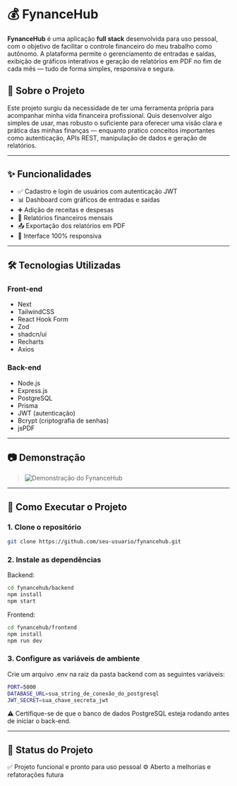 # 💰 FynanceHub

**FynanceHub** é uma aplicação **full stack** desenvolvida para uso pessoal, com o objetivo de facilitar o controle financeiro do meu trabalho como autônomo. A plataforma permite o gerenciamento de entradas e saídas, exibição de gráficos interativos e geração de relatórios em PDF no fim de cada mês — tudo de forma simples, responsiva e segura.

## 🧠 Sobre o Projeto

Este projeto surgiu da necessidade de ter uma ferramenta própria para acompanhar minha vida financeira profissional. Quis desenvolver algo simples de usar, mas robusto o suficiente para oferecer uma visão clara e prática das minhas finanças — enquanto pratico conceitos importantes como autenticação, APIs REST, manipulação de dados e geração de relatórios.

---

## ✨ Funcionalidades

- ✅ Cadastro e login de usuários com autenticação JWT
- 📊 Dashboard com gráficos de entradas e saídas
- ➕ Adição de receitas e despesas
- 📆 Relatórios financeiros mensais
- 📤 Exportação dos relatórios em PDF
- 📱 Interface 100% responsiva

---

## 🛠️ Tecnologias Utilizadas

### Front-end
- Next
- TailwindCSS
- React Hook Form
- Zod
- shadcn/ui
- Recharts 
- Axios

### Back-end
- Node.js
- Express.js
- PostgreSQL
- Prisma
- JWT (autenticação)
- Bcrypt (criptografia de senhas)
- jsPDF

---

## 📷 Demonstração

> ![Demonstração do FynanceHub](./screenshot.png)

---


## 🚀 Como Executar o Projeto

### 1. Clone o repositório

```bash
git clone https://github.com/seu-usuario/fynancehub.git
```

### 2. Instale as dependências

Backend:

```bash
cd fynancehub/backend
npm install
npm start
```

Frontend:
```bash
cd fynancehub/frontend
npm install
npm run dev
```

### 3. Configure as variáveis de ambiente
Crie um arquivo .env na raiz da pasta backend com as seguintes variáveis:
```bash
PORT=5000
DATABASE_URL=sua_string_de_conexão_do_postgresql
JWT_SECRET=sua_chave_secreta_jwt
```
⚠️ Certifique-se de que o banco de dados PostgreSQL esteja rodando antes de iniciar o back-end.

---

## 📌 Status do Projeto
✅ Projeto funcional e pronto para uso pessoal
⚙️ Aberto a melhorias e refatorações futura
